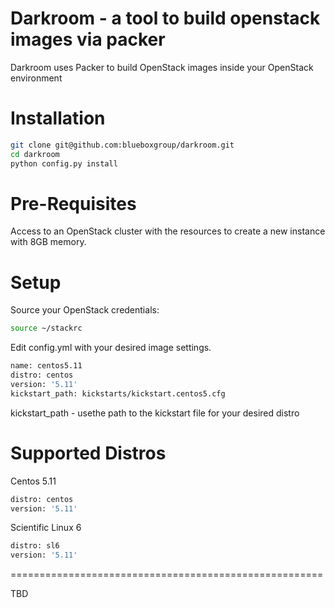 # Darkroom - a tool to build openstack images via packer

Darkroom uses Packer to build OpenStack images inside your OpenStack environment

# Installation

```bash
git clone git@github.com:blueboxgroup/darkroom.git
cd darkroom
python config.py install
```

# Pre-Requisites

Access to an OpenStack cluster with the resources to create a new instance with 8GB memory.

# Setup

Source your OpenStack credentials:
```bash
source ~/stackrc
```

Edit config.yml with your desired image settings.

```bash
name: centos5.11
distro: centos
version: '5.11'
kickstart_path: kickstarts/kickstart.centos5.cfg
```

kickstart_path - usethe path to the kickstart file for your desired distro

# Supported Distros

Centos 5.11

```bash
distro: centos
version: '5.11'
```
Scientific Linux 6

```bash
distro: sl6
version: '5.11'
```

======================================================


TBD
